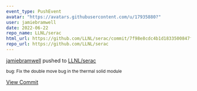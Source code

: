 ```yaml
---
event_type: PushEvent
avatar: "https://avatars.githubusercontent.com/u/17935880?"
user: jamiebramwell
date: 2022-06-22
repo_name: LLNL/serac
html_url: https://github.com/LLNL/serac/commit/7f98e8cdc4b1d1833500847fb752d4029e1948cc
repo_url: https://github.com/LLNL/serac
---
```


<a href='https://github.com/jamiebramwell' target='_blank'>jamiebramwell</a> pushed to <a href='https://github.com/LLNL/serac' target='_blank'>LLNL/serac</a>

<small>bug: Fix the double move bug in the thermal solid module</small>

<a href='https://github.com/LLNL/serac/commit/7f98e8cdc4b1d1833500847fb752d4029e1948cc' target='_blank'>View Commit</a>